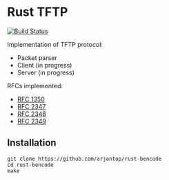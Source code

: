 # Rust TFTP

[![Build Status](https://travis-ci.org/arjantop/rust-tftp.png?branch=master)](https://travis-ci.org/arjantop/rust-tftp)

Implementation of TFTP protocol:

* Packet parser
* Client (in progress)
* Server (in progress)

RFCs implemented:

* [RFC 1350](https://tools.ietf.org/html/rfc1350)
* [RFC 2347](https://tools.ietf.org/html/rfc2347)
* [RFC 2348](https://tools.ietf.org/html/rfc2348)
* [RFC 2349](https://tools.ietf.org/html/rfc2349)

## Installation

```
git clone https://github.com/arjantop/rust-bencode
cd rust-bencode
make
```
